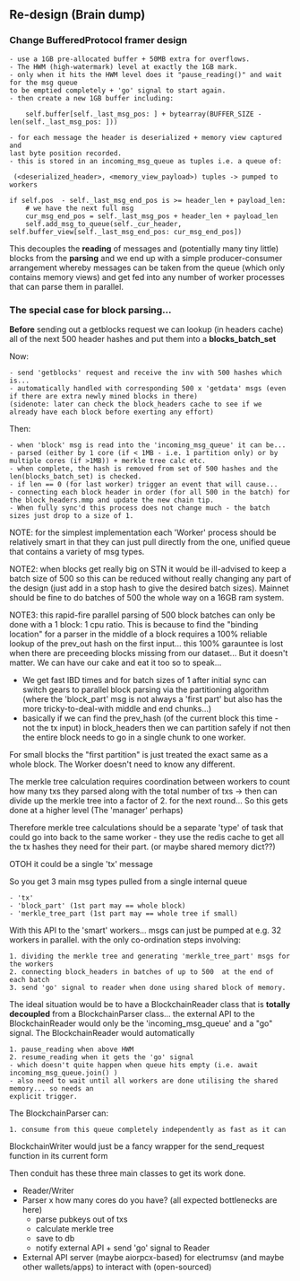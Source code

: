 ## Re-design (Brain dump)

### Change BufferedProtocol framer design 
    - use a 1GB pre-allocated buffer + 50MB extra for overflows. 
    - The HWM (high-watermark) level at exactly the 1GB mark.
    - only when it hits the HWM level does it "pause_reading()" and wait for the msg queue
    to be emptied completely + 'go' signal to start again. 
    - then create a new 1GB buffer including:
        
        self.buffer[self._last_msg_pos: ] + bytearray(BUFFER_SIZE - len(self._last_msg_pos: ]))

    - for each message the header is deserialized + memory view captured and 
    last byte position recorded.
    - this is stored in an incoming_msg_queue as tuples i.e. a queue of:
     
     (<deserialized_header>, <memory_view_payload>) tuples -> pumped to workers

    if self.pos  - self._last_msg_end_pos is >= header_len + payload_len:
        # we have the next full msg
        cur_msg_end_pos = self._last_msg_pos + header_len + payload_len
        self.add_msg_to_queue(self._cur_header, self.buffer_view[self._last_msg_end_pos: cur_msg_end_pos])


This decouples the **reading** of messages and (potentially many tiny little) blocks from
the **parsing** and we end up with a simple producer-consumer arrangement whereby messages
can be taken from the queue (which only contains memory views) and get fed into any number
of worker processes that can parse them in parallel.

### The special case for block parsing...

**Before** sending out a getblocks request we can lookup (in headers cache) all of the next 500
header hashes and put them into a **blocks_batch_set**

Now:

    - send 'getblocks' request and receive the inv with 500 hashes which is...
    - automatically handled with corresponding 500 x 'getdata' msgs (even if there are extra newly mined blocks in there) 
    (sidenote: later can check the block_headers cache to see if we already have each block before exerting any effort)

Then:
 
    - when 'block' msg is read into the 'incoming_msg_queue' it can be...
    - parsed (either by 1 core (if < 1MB - i.e. 1 partition only) or by multiple cores (if >1MB)) + merkle tree calc etc.
    - when complete, the hash is removed from set of 500 hashes and the len(blocks_batch_set) is checked. 
    - if len == 0 (for last worker) trigger an event that will cause... 
    - connecting each block header in order (for all 500 in the batch) for the block_headers.mmp and update the new chain tip.
    - When fully sync'd this process does not change much - the batch sizes just drop to a size of 1.

NOTE: for the simplest implementation each 'Worker' process should be relatively smart in that they
can just pull directly from the one, unified queue that contains a variety of msg types.

NOTE2: when blocks get really big on STN it would be ill-advised to keep a batch size of 500 so this can be
reduced without really changing any part of the design (just add in a stop hash to give the desired
batch sizes). Mainnet should be fine to do batches of 500 the whole way on a 16GB ram system.

NOTE3: this rapid-fire parallel parsing of 500 block batches can only be done with a 1 block: 1 cpu ratio.
This is because to find the "binding location" for a parser in the middle of a block requires a 100% reliable
lookup of the prev_out hash on the first input... this 100% garauntee is lost when there are preceeding blocks
missing from our dataset... But it doesn't matter. We can have our cake and eat it too so to speak...

- We get fast IBD times and for batch sizes of 1 after initial sync can switch gears to parallel block parsing via 
the partitioning algorithm (where the 'block_part' msg is not always a 'first part' but also has the more
tricky-to-deal-with middle and end chunks...)
- basically if we can find the prev_hash (of the current block this time - not the tx input) in block_headers then we can partition safely if not
then the entire block needs to go in a single chunk to one worker.

For small blocks the "first partition" is just treated the exact same as a whole block. The Worker
doesn't need to know any different.

The merkle tree calculation requires coordination between workers to count how many txs they 
parsed along with the total number of txs -> then can divide up the merkle tree into a factor of 2.
for the next round... So this gets done at a higher level (The 'manager' perhaps)

Therefore merkle tree calculations should be a separate 'type' of task that could go into
 back to the same worker - they use 
the redis cache to get all the tx hashes they need for their part. 
(or maybe shared memory dict??)

OTOH it could be a single 'tx' message

So you get 3 main msg types pulled from a single internal queue

    - 'tx'
    - 'block_part' (1st part may == whole block)
    - 'merkle_tree_part (1st part may == whole tree if small)
    
With this API to the 'smart' workers... msgs can just be pumped at e.g. 32 workers in parallel.
with the only co-ordination steps involving:
 
    1. dividing the merkle tree and generating 'merkle_tree_part' msgs for the workers
    2. connecting block_headers in batches of up to 500  at the end of each batch
    3. send 'go' signal to reader when done using shared block of memory.


The ideal situation would be to have a BlockchainReader class that is **totally decoupled** from 
a BlockchainParser class... the external API to the BlockchainReader would only be the
'incoming_msg_queue' and a "go" signal. The BlockchainReader would automatically 

    1. pause_reading when above HWM
    2. resume_reading when it gets the 'go' signal
    - which doesn't quite happen when queue hits empty (i.e. await incoming_msg_queue.join() )
    - also need to wait until all workers are done utilising the shared memory... so needs an
    explicit trigger. 
    
The BlockchainParser can:

    1. consume from this queue completely independently as fast as it can
    

BlockchainWriter would just be a fancy wrapper for the send_request function in its current form

Then conduit has these three main classes to get its work done.
- Reader/Writer
- Parser x how many cores do you have?  (all expected bottlenecks are here)
    - parse pubkeys out of txs
    - calculate merkle tree
    - save to db
    - notify external API + send 'go' signal to Reader
- External API server (maybe aiorpcx-based) for electrumsv (and maybe other wallets/apps) to 
interact with (open-sourced)
